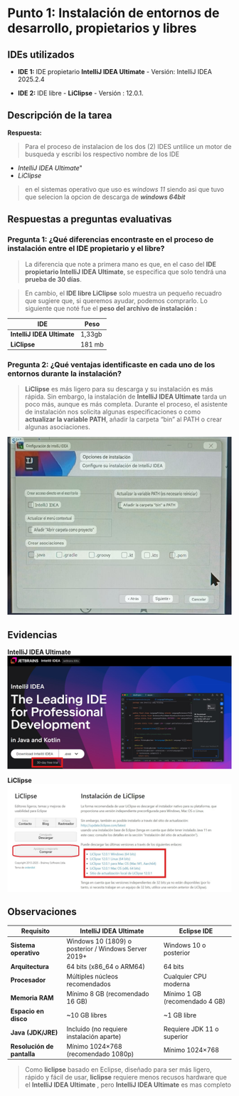 # Punto 1: Instalación de entornos de desarrollo, propietarios y libres

  

## IDEs utilizados

-  **IDE 1:** IDE propietario **IntelliJ IDEA Ultimate** -
    Versión: IntelliJ IDEA 2025.2.4 

-  **IDE 2:** IDE libre - **LiClipse** - 
    Versión : 12.0.1.


## Descripción de la tarea
**Respuesta:**

>Para el proceso de instalacion de los dos (2) IDES untilice un motor de busqueda y escribi los respectivo nombre de los IDE
* *IntelliJ IDEA Ultimate*" 
* *LiClipse*

>en el sistemas operativo que uso es *windows 11* siendo asi que tuvo que selecion la opcion de descarga de ___windows 64bit___

## Respuestas a preguntas evaluativas


### Pregunta 1: ¿Qué diferencias encontraste en el proceso de instalación entre el IDE propietario y el libre?

  

>La diferencia que note a primera mano es que, en el caso del **IDE propietario IntelliJ IDEA Ultimate**, se especifica que solo tendrá una **prueba de 30 días**.

>En cambio, el **IDE libre LiClipse** solo muestra un pequeño recuadro que sugiere que, si queremos ayudar, podemos comprarlo.
Lo siguiente que noté fue el **peso del archivo de instalación :** 

  
  
|IDE | Peso  |
|--|--|
|**IntelliJ IDEA Ultimate**| 1,33gb |
| **LiClipse**             |181 mb  |



### Pregunta 2: ¿Qué ventajas identificaste en cada uno de los entornos durante la instalación?

>**LiClipse** es más ligero para su descarga y su instalación es más rápida.
Sin embargo, la instalación de **IntelliJ IDEA Ultimate** tarda un poco más, aunque es más completa.
Durante el proceso, el asistente de instalación nos solicita algunas especificaciones o  como **actualizar la variable PATH**, añadir la carpeta “bin” al PATH o crear algunas asociaciones.
  
![Asistente de instalacion](./capturas/asistente_instalacion_es.jpeg)

## Evidencias


**IntelliJ IDEA Ultimate**
![Instalación IDE 1](./capturas/intalacion_idea.jpg)


**LiClipse**
![Instalación IDE 2](./capturas/intalacion_liclipse.jpg)

  

## Observaciones



| Requisito | **IntelliJ IDEA Ultimate** | **Eclipse IDE** |
|------------|-----------------------------|-----------------|
| **Sistema operativo** | Windows 10 (1809) o posterior / Windows Server 2019+ | Windows 10 o posterior |
| **Arquitectura** | 64 bits (x86_64 o ARM64) | 64 bits |
| **Procesador** | Múltiples núcleos recomendados | Cualquier CPU moderna |
| **Memoria RAM** | Mínimo 8 GB (recomendado 16 GB) | Mínimo 1 GB (recomendado 4 GB) |
| **Espacio en disco** | ~10 GB libres | ~1 GB libre |
| **Java (JDK/JRE)** | Incluido (no requiere instalación aparte) | Requiere JDK 11 o superior |
| **Resolución de pantalla** | Mínimo 1024×768 (recomendado 1080p) | Mínimo 1024×768 |


>Como **liclipse** basado en Eclipse, diseñado para ser más ligero, rápido y fácil de usar, **liclipse** requiere menos recusos hardware  que el **IntelliJ IDEA Ultimate** , pero **IntelliJ IDEA Ultimate** es mas completo 
